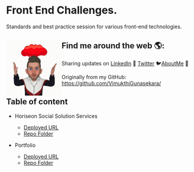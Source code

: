 # Front End Challenges.

Standards and best practice session for various front-end technologies.

## Find me around the web 🌎: <img align="left" width="150" height="150" src="./readme-images/Icon.gif">
Sharing updates on <a href="https://www.linkedin.com/in/vimukthi-gunasekara/">LinkedIn</a> 💼 <a href="https://twitter.com/Vimu_Gunasekara">Twitter</a> 🐦<a href="https://about.me/VimukthiGunasekara/">AboutMe</a> 🧔

Originally from my GitHub:  
<https://github.com/VimukthiGunasekara/>


## Table of content

- Horiseon Social Solution Services
  - <a href="https://vimukthigunasekara.github.io/challenges/horiseon/"> Deployed URL </a>
  - <a href="https://github.com/VimukthiGunasekara/challenges/tree/main/horiseon"> Repo Folder </a>
    
- Portfolio
  - <a href="https://vimukthigunasekara.github.io/challenges/portfolio/"> Deployed URL </a>
  - <a href="https://github.com/VimukthiGunasekara/challenges/tree/main/portfolio"> Repo Folder </a>
  




